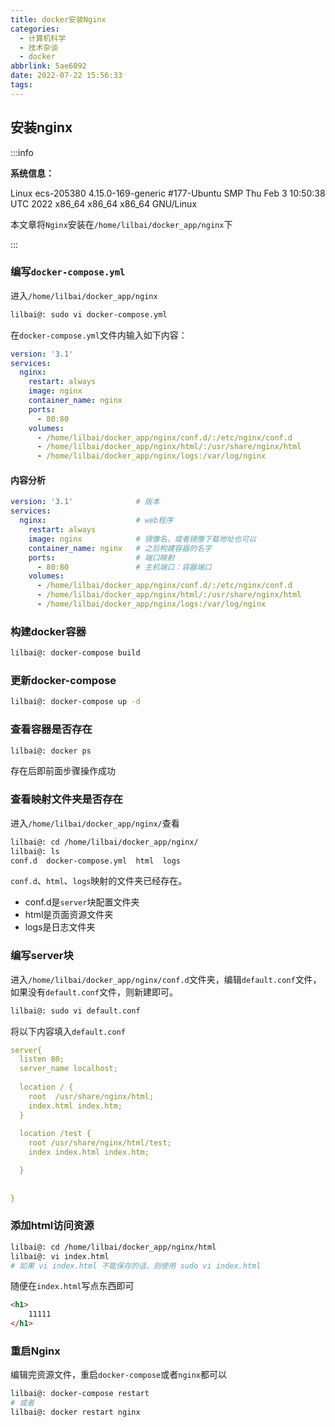 ```yaml
---
title: docker安装Nginx
categories:
  - 计算机科学
  - 技术杂谈
  - docker
abbrlink: 5ae6092
date: 2022-07-22 15:56:33
tags:
---
```


## 安装nginx



:::info

**系统信息：**

Linux ecs-205380 4.15.0-169-generic #177-Ubuntu SMP Thu Feb 3 10:50:38 UTC 2022 x86_64 x86_64 x86_64 GNU/Linux

本文章将`Nginx`安装在`/home/lilbai/docker_app/nginx`下

:::

### 编写`docker-compose.yml`

进入`/home/lilbai/docker_app/nginx`

```bash
lilbai@: sudo vi docker-compose.yml
```

在`docker-compose.yml`文件内输入如下内容：

```yaml
version: '3.1'
services:
  nginx:
    restart: always
    image: nginx
    container_name: nginx
    ports:
      - 80:80
    volumes:
      - /home/lilbai/docker_app/nginx/conf.d/:/etc/nginx/conf.d
      - /home/lilbai/docker_app/nginx/html/:/usr/share/nginx/html
      - /home/lilbai/docker_app/nginx/logs:/var/log/nginx
```

#### 内容分析

```yaml
version: '3.1'				# 版本
services:
  nginx:					# web程序
    restart: always
    image: nginx			# 镜像名，或者镜像下载地址也可以
    container_name: nginx	# 之后构建容器的名字
    ports:					# 端口映射
      - 80:80				# 主机端口：容器端口
    volumes:
      - /home/lilbai/docker_app/nginx/conf.d/:/etc/nginx/conf.d
      - /home/lilbai/docker_app/nginx/html/:/usr/share/nginx/html
      - /home/lilbai/docker_app/nginx/logs:/var/log/nginx
```



### 构建docker容器

```bash
lilbai@: docker-compose build
```

### 更新docker-compose

```bash
lilbai@: docker-compose up -d
```

### 查看容器是否存在

```bash
lilbai@: docker ps
```

存在后即前面步骤操作成功

### 查看映射文件夹是否存在

进入`/home/lilbai/docker_app/nginx/`查看

```bash
lilbai@: cd /home/lilbai/docker_app/nginx/
lilbai@: ls
conf.d  docker-compose.yml  html  logs
```

`conf.d`、`html`、`logs`映射的文件夹已经存在。

- conf.d是`server`块配置文件夹
- html是页面资源文件夹
- logs是日志文件夹

### 编写server块

进入`/home/lilbai/docker_app/nginx/conf.d`文件夹，编辑`default.conf`文件，如果没有`default.conf`文件，则新建即可。

```bash
lilbai@: sudo vi default.conf
```

将以下内容填入`default.conf`

```yml
server{
  listen 80;
  server_name localhost;
  
  location / {
    root  /usr/share/nginx/html;
    index.html index.htm;
  }
  
  location /test {
    root /usr/share/nginx/html/test;
    index index.html index.htm;

  }
  
  
}
```

### 添加html访问资源

```bash
lilbai@: cd /home/lilbai/docker_app/nginx/html
lilbai@: vi index.html
# 如果 vi index.html 不能保存的话，则使用 sudo vi index.html
```

随便在`index.html`写点东西即可

```html
<h1>
    11111
</h1>
```

### 重启Nginx

编辑完资源文件，重启`docker-compose`或者`nginx`都可以

```bash
lilbai@: docker-compose restart
# 或者
lilbai@: docker restart nginx
```

